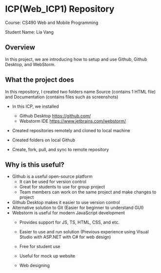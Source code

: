  # ICP(Web_ICP1) Repository
 Course: CS490 Web and Mobile Programming
 
 Student Name: Lia Vang
 
## Overview
In this project, we are introducing how to setup and use Github, Github Desktop, and WebStorm. 

## What the project does
In this repository, I created two folders name Source (contains 1 HTML file) and Documentation (contains files such as screenshots)

* In this ICP, we installed 
    * Github Desktop https://github.com/
    * Webstorm IDE https://www.jetbrains.com/webstorm/

* Created repositories remotely and cloned to local machine
* Created folders on local Github
* Create, fork, pull, and sync to remote repository

## Why is this useful?
* Github is a useful open-source platform
  * It can be used for version control
  * Great for students to use for group project
  * Team members can work on the same project and make changes to project
* Github Desktop makes it easier to use version control
* Alternative solution to Git (Easier for beginner to understand GUI)
* Webstorm is useful for modern JavaScript development
  * Provides support for JS, TS, HTML, CSS, and etc.
  * Easier to use and run solution (Previous experience using Visual Studio with ASP.NET with C# for web design)
  * Free for student use
  
  * Useful for mock up website
  * Web designing
